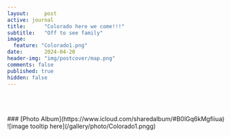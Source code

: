 ```yaml
---
layout:     post
active: journal
title:      "Colorado here we come!!!"
subtitle:   "Off to see family"
image:
  feature: "Colorado1.png"
date:       2024-04-20
header-img: "img/postcover/map.png"
comments: false
published: true
hidden: false
---
```


<br>
<br>
<br>
### [Photo Album](https://www.icloud.com/sharedalbum/#B0lGq6kMgfiiua)
![image tooltip here](/gallery/photo/Colorado1.pngg)
